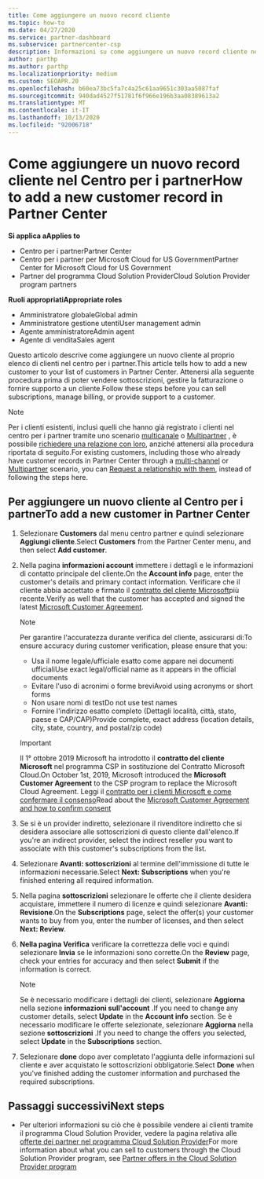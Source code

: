 ```yaml
---
title: Come aggiungere un nuovo record cliente
ms.topic: how-to
ms.date: 04/27/2020
ms.service: partner-dashboard
ms.subservice: partnercenter-csp
description: Informazioni su come aggiungere un nuovo record cliente nel centro per i partner. È quindi possibile vendere le sottoscrizioni dei clienti, gestire la fatturazione o fornire supporto tecnico.
author: parthp
ms.author: parthp
ms.localizationpriority: medium
ms.custom: SEOAPR.20
ms.openlocfilehash: b60ea73bc5fa7c4a25c61aa9651c303aa5087faf
ms.sourcegitcommit: 940dad4527f51781f6f966e196b3aa08389613a2
ms.translationtype: MT
ms.contentlocale: it-IT
ms.lasthandoff: 10/13/2020
ms.locfileid: "92006718"
---
```

# <a name="how-to-add-a-new-customer-record-in-partner-center"></a><span data-ttu-id="e6278-104">Come aggiungere un nuovo record cliente nel Centro per i partner</span><span class="sxs-lookup"><span data-stu-id="e6278-104">How to add a new customer record in Partner Center</span></span>

<span data-ttu-id="e6278-105">**Si applica a**</span><span class="sxs-lookup"><span data-stu-id="e6278-105">**Applies to**</span></span>

- <span data-ttu-id="e6278-106">Centro per i partner</span><span class="sxs-lookup"><span data-stu-id="e6278-106">Partner Center</span></span>
- <span data-ttu-id="e6278-107">Centro per i partner per Microsoft Cloud for US Government</span><span class="sxs-lookup"><span data-stu-id="e6278-107">Partner Center for Microsoft Cloud for US Government</span></span>
- <span data-ttu-id="e6278-108">Partner del programma Cloud Solution Provider</span><span class="sxs-lookup"><span data-stu-id="e6278-108">Cloud Solution Provider program partners</span></span>

<span data-ttu-id="e6278-109">**Ruoli appropriati**</span><span class="sxs-lookup"><span data-stu-id="e6278-109">**Appropriate roles**</span></span>

- <span data-ttu-id="e6278-110">Amministratore globale</span><span class="sxs-lookup"><span data-stu-id="e6278-110">Global admin</span></span>
- <span data-ttu-id="e6278-111">Amministratore gestione utenti</span><span class="sxs-lookup"><span data-stu-id="e6278-111">User management admin</span></span>
- <span data-ttu-id="e6278-112">Agente amministratore</span><span class="sxs-lookup"><span data-stu-id="e6278-112">Admin agent</span></span>
- <span data-ttu-id="e6278-113">Agente di vendita</span><span class="sxs-lookup"><span data-stu-id="e6278-113">Sales agent</span></span>

<span data-ttu-id="e6278-114">Questo articolo descrive come aggiungere un nuovo cliente al proprio elenco di clienti nel centro per i partner.</span><span class="sxs-lookup"><span data-stu-id="e6278-114">This article tells how to add a new customer to your list of customers in Partner Center.</span></span> <span data-ttu-id="e6278-115">Attenersi alla seguente procedura prima di poter vendere sottoscrizioni, gestire la fatturazione o fornire supporto a un cliente.</span><span class="sxs-lookup"><span data-stu-id="e6278-115">Follow these steps before you can sell subscriptions, manage billing, or provide support to a customer.</span></span>

>[!NOTE]
><span data-ttu-id="e6278-116">Per i clienti esistenti, inclusi quelli che hanno già registrato i clienti nel centro per i partner tramite uno scenario [multicanale](multichannel.md) o [Multipartner](multipartner.md) , è possibile [richiedere una relazione con loro](request-a-relationship-with-a-customer.md), anziché attenersi alla procedura riportata di seguito.</span><span class="sxs-lookup"><span data-stu-id="e6278-116">For existing customers, including those who already have customer records in Partner Center through a [multi-channel](multichannel.md) or [Multipartner](multipartner.md) scenario, you can [Request a relationship with them](request-a-relationship-with-a-customer.md), instead of following the steps here.</span></span>

## <a name="to-add-a-new-customer-in-partner-center"></a><span data-ttu-id="e6278-117">Per aggiungere un nuovo cliente al Centro per i partner</span><span class="sxs-lookup"><span data-stu-id="e6278-117">To add a new customer in Partner Center</span></span>

1. <span data-ttu-id="e6278-118">Selezionare **Customers** dal menu centro partner e quindi selezionare **Aggiungi cliente**.</span><span class="sxs-lookup"><span data-stu-id="e6278-118">Select **Customers** from the Partner Center menu, and then select **Add customer**.</span></span>

2. <span data-ttu-id="e6278-119">Nella pagina **informazioni account** immettere i dettagli e le informazioni di contatto principale del cliente.</span><span class="sxs-lookup"><span data-stu-id="e6278-119">On the **Account info** page, enter the customer's details and primary contact information.</span></span> <span data-ttu-id="e6278-120">Verificare che il cliente abbia accettato e firmato il [contratto del cliente Microsoft](agreements.md)più recente.</span><span class="sxs-lookup"><span data-stu-id="e6278-120">Verify as well that the customer has accepted and signed the latest [Microsoft Customer Agreement](agreements.md).</span></span>

   >[!NOTE]
   >
   ><span data-ttu-id="e6278-121">Per garantire l'accuratezza durante verifica del cliente, assicurarsi di:</span><span class="sxs-lookup"><span data-stu-id="e6278-121">To ensure accuracy during customer verification, please ensure that you:</span></span>
   >
   >- <span data-ttu-id="e6278-122">Usa il nome legale/ufficiale esatto come appare nei documenti ufficiali</span><span class="sxs-lookup"><span data-stu-id="e6278-122">Use exact legal/official name as it appears in the official documents</span></span>
   >- <span data-ttu-id="e6278-123">Evitare l'uso di acronimi o forme brevi</span><span class="sxs-lookup"><span data-stu-id="e6278-123">Avoid using acronyms or short forms</span></span>
   >- <span data-ttu-id="e6278-124">Non usare nomi di test</span><span class="sxs-lookup"><span data-stu-id="e6278-124">Do not use test names</span></span>
   >- <span data-ttu-id="e6278-125">Fornire l'indirizzo esatto completo (Dettagli località, città, stato, paese e CAP/CAP)</span><span class="sxs-lookup"><span data-stu-id="e6278-125">Provide complete, exact address (location details, city, state, country, and postal/zip code)</span></span>

   >[!IMPORTANT]
   > <span data-ttu-id="e6278-126">Il 1° ottobre 2019 Microsoft ha introdotto il **contratto del cliente Microsoft** nel programma CSP in sostituzione del Contratto Microsoft Cloud.</span><span class="sxs-lookup"><span data-stu-id="e6278-126">On October 1st, 2019, Microsoft introduced the **Microsoft Customer Agreement** to the CSP program to replace the Microsoft Cloud Agreement.</span></span> <span data-ttu-id="e6278-127">Leggi il [contratto per i clienti Microsoft e come confermare il consenso](confirm-customer-agreement.md)</span><span class="sxs-lookup"><span data-stu-id="e6278-127">Read about the [Microsoft Customer Agreement and how to confirm consent](confirm-customer-agreement.md)</span></span>
  
3. <span data-ttu-id="e6278-128">Se si è un provider indiretto, selezionare il rivenditore indiretto che si desidera associare alle sottoscrizioni di questo cliente dall'elenco.</span><span class="sxs-lookup"><span data-stu-id="e6278-128">If you're an indirect provider, select the indirect reseller you want to associate with this customer's subscriptions from the list.</span></span>

4. <span data-ttu-id="e6278-129">Selezionare **Avanti: sottoscrizioni** al termine dell'immissione di tutte le informazioni necessarie.</span><span class="sxs-lookup"><span data-stu-id="e6278-129">Select **Next: Subscriptions** when you're finished entering all required information.</span></span>

5. <span data-ttu-id="e6278-130">Nella pagina **sottoscrizioni** selezionare le offerte che il cliente desidera acquistare, immettere il numero di licenze e quindi selezionare **Avanti: Revisione**.</span><span class="sxs-lookup"><span data-stu-id="e6278-130">On the **Subscriptions** page, select the offer(s) your customer wants to buy from you, enter the number of licenses, and then select **Next: Review**.</span></span>

6. <span data-ttu-id="e6278-131">**Nella pagina Verifica** verificare la correttezza delle voci e quindi selezionare **Invia** se le informazioni sono corrette.</span><span class="sxs-lookup"><span data-stu-id="e6278-131">On the **Review** page, check your entries for accuracy and then select **Submit** if the information is correct.</span></span>

   >[!NOTE]
   ><span data-ttu-id="e6278-132">Se è necessario modificare i dettagli dei clienti, selezionare **Aggiorna** nella sezione **informazioni sull'account** .</span><span class="sxs-lookup"><span data-stu-id="e6278-132">If you need to change any customer details, select **Update** in the **Account info** section.</span></span> <span data-ttu-id="e6278-133">Se è necessario modificare le offerte selezionate, selezionare **Aggiorna** nella sezione **sottoscrizioni** .</span><span class="sxs-lookup"><span data-stu-id="e6278-133">If you need to change the offers you selected, select **Update** in the **Subscriptions** section.</span></span>

7. <span data-ttu-id="e6278-134">Selezionare **done** dopo aver completato l'aggiunta delle informazioni sul cliente e aver acquistato le sottoscrizioni obbligatorie.</span><span class="sxs-lookup"><span data-stu-id="e6278-134">Select **Done** when you've finished adding the customer information and purchased the required subscriptions.</span></span>

## <a name="next-steps"></a><span data-ttu-id="e6278-135">Passaggi successivi</span><span class="sxs-lookup"><span data-stu-id="e6278-135">Next steps</span></span>

- <span data-ttu-id="e6278-136">Per ulteriori informazioni su ciò che è possibile vendere ai clienti tramite il programma Cloud Solution Provider, vedere la pagina relativa alle [offerte dei partner nel programma Cloud Solution Provider](csp-offers.md)</span><span class="sxs-lookup"><span data-stu-id="e6278-136">For more information about what you can sell to customers through the Cloud Solution Provider program, see [Partner offers in the Cloud Solution Provider program](csp-offers.md)</span></span>

